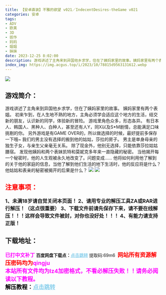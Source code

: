 ```yaml
---
title: 【安卓直装】不雅的欲望 v021／IndecentDesires-theGame v021
categories: 安卓
tags:
- ADV
- 欧美
- 3D
- 拔作
- 妈妈
- 姐姐
- 妹妹
date: 2023-12-25 8:02:00
description: 游戏讲述了主角来到异国他乡求学，住在了姨妈家里的故事。姨妈家里有两个表姐。初来乍到，在人生地不熟的地方，主角必须学会适应这个地方的生活，结交新的朋友，认识新的同学，体验新的冒险。游戏里角色众多，形态各异。
index_img: https://img.acgus.top/i/2023/10/78815d9563131612.webp
---
```

![](https://img.acgus.top/i/2023/10/78815d9563131612.webp)
## 游戏简介：
游戏讲述了主角来到异国他乡求学，住在了姨妈家里的故事。
姨妈家里有两个表姐。
初来乍到，在人生地不熟的地方，主角必须学会适应这个地方的生活，结交新的朋友，认识新的同学，体验新的冒险。
游戏里角色众多，形态各异。
有日本人、韩国人、黑种人、白种人，甚至还有人Y，同X以及S*M剧情，总能满足口味挑剔的你。
另外游戏是有GAME OVER的，所以做选择的时候，最好提前多保存一下哦~
我们的男主没有选择的搬到他的姑姑，莎拉的房子。
男主是单身母亲的独生子女，与亲生父亲毫无关系。
除了现金外，他别无选择，只能依靠莎拉姑姑膳宿。
发现他姨妈和两个表妹凯特和莫妮克多年来一直隐藏的秘密。
当他揭开每一个秘密时，他的人生观被永久地改变了。问题变成……
他将如何利用他了解到的关于他的家庭的信息，当他了解到他们生活的地下生活时，他的反应将是什么？
他姑姑和表亲的秘密被揭开的后果是什么？
![](https://img.acgus.top/i/2023/10/7e3a1e5f41131608.webp)
![](https://img.acgus.top/i/2023/10/28acea652d131617.webp)






## <font color=#FF0000 >注意事项：</font>
<font size=3><b>1、未满18岁请自觉关闭本页面！
2、请用专业的解压工具ZA或RAR进行解压！（这点很重要）
3、下载文件前请先保存下来，请不要在线解压！！！这样会导致文件被封，对你也没好处！！！
4、有能力请支持正版！</b></font>

## 下载地址：
<font color=#FF00FF size=3><b>已打中文补丁</b></font>
<b>百度网盘下载点：</b><a href="https://pan.baidu.com/s/19HTVjkkV8a1-0xZMQNC0iw?pwd=69m6" style="color: #87CEEB;"><b>点击跳转</b></a> 提取码:69m6
<a style="padding: 0" href="https://post.qingju.org/AD/"><img style="max-width:100%" src="https://img.acgus.top/i/2024/07/478f689b8021d8d499ab43d21acf137a.gif" alt=""></a>
<b><font color=#FF0000 size=4>网站所有资源解压密码均为</b></font><b><font color=#FF00FF size=4>qingju</font><font color=#FF0000 ></font></b><br><b><font color=#FF00FF size=4>本站所有文件均为lz4加密格式，不看必解压失败！！请务必阅读以下教程。</b></font><br><b><font color=#000 size=4>解压教程：</b><a href="https://post.qingju.org/tutorial/000/" style="color: #87CEEB;"><b>点击跳转</b></a>
